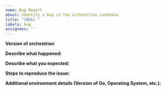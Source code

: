 ```yaml
---
name: Bug Report
about: Identify a bug in the orchestrion codebase
title: "[BUG] "
labels: bug
assignees: ''
---
```


<!--
If you have identified a specific bug in the orchestrion codebase, please describe it here. If the
issue requires debugging or investigation of your specific private setup, that is best accomplished via support. Please contact Datadog [support](http://docs.datadoghq.com/help/).
-->

**Version of orchestrion**
<!-- If you aren't using the [latest version](https://github.com/DataDog/orchestrion/releases) of orchestrion, try upgrading first to see if your issue has already been resolved -->

**Describe what happened:**

**Describe what you expected:**

**Steps to reproduce the issue:**
<!-- If you can include a minimal code sample to reproduce the issue it can significantly reduce resolution time -->

**Additional environment details (Version of Go, Operating System, etc.):**
